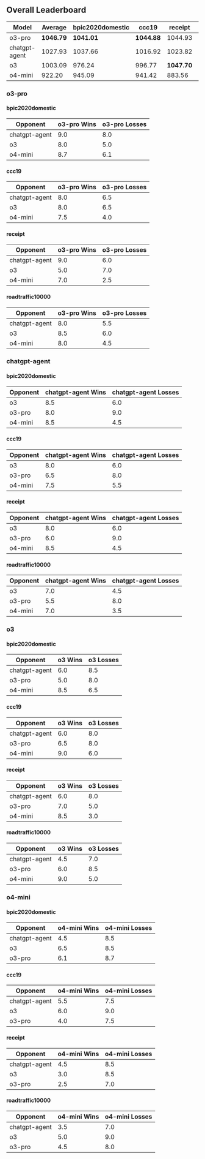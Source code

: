 ## Overall Leaderboard

| Model | Average | bpic2020domestic | ccc19 | receipt | roadtraffic10000 |
| --- | --- | --- | --- | --- | --- |
| o3-pro | **1046.79** | **1041.01** | **1044.88** | 1044.93 | **1056.33** |
| chatgpt-agent | 1027.93 | 1037.66 | 1016.92 | 1023.82 | 1033.31 |
| o3 | 1003.09 | 976.24 | 996.77 | **1047.70** | 991.65 |
| o4-mini | 922.20 | 945.09 | 941.42 | 883.56 | 918.71 |

### o3-pro

#### bpic2020domestic

| Opponent | o3-pro Wins | o3-pro Losses |
| --- | --- | --- |
| chatgpt-agent | 9.0 | 8.0 |
| o3 | 8.0 | 5.0 |
| o4-mini | 8.7 | 6.1 |
#### ccc19

| Opponent | o3-pro Wins | o3-pro Losses |
| --- | --- | --- |
| chatgpt-agent | 8.0 | 6.5 |
| o3 | 8.0 | 6.5 |
| o4-mini | 7.5 | 4.0 |
#### receipt

| Opponent | o3-pro Wins | o3-pro Losses |
| --- | --- | --- |
| chatgpt-agent | 9.0 | 6.0 |
| o3 | 5.0 | 7.0 |
| o4-mini | 7.0 | 2.5 |
#### roadtraffic10000

| Opponent | o3-pro Wins | o3-pro Losses |
| --- | --- | --- |
| chatgpt-agent | 8.0 | 5.5 |
| o3 | 8.5 | 6.0 |
| o4-mini | 8.0 | 4.5 |

### chatgpt-agent

#### bpic2020domestic

| Opponent | chatgpt-agent Wins | chatgpt-agent Losses |
| --- | --- | --- |
| o3 | 8.5 | 6.0 |
| o3-pro | 8.0 | 9.0 |
| o4-mini | 8.5 | 4.5 |
#### ccc19

| Opponent | chatgpt-agent Wins | chatgpt-agent Losses |
| --- | --- | --- |
| o3 | 8.0 | 6.0 |
| o3-pro | 6.5 | 8.0 |
| o4-mini | 7.5 | 5.5 |
#### receipt

| Opponent | chatgpt-agent Wins | chatgpt-agent Losses |
| --- | --- | --- |
| o3 | 8.0 | 6.0 |
| o3-pro | 6.0 | 9.0 |
| o4-mini | 8.5 | 4.5 |
#### roadtraffic10000

| Opponent | chatgpt-agent Wins | chatgpt-agent Losses |
| --- | --- | --- |
| o3 | 7.0 | 4.5 |
| o3-pro | 5.5 | 8.0 |
| o4-mini | 7.0 | 3.5 |

### o3

#### bpic2020domestic

| Opponent | o3 Wins | o3 Losses |
| --- | --- | --- |
| chatgpt-agent | 6.0 | 8.5 |
| o3-pro | 5.0 | 8.0 |
| o4-mini | 8.5 | 6.5 |
#### ccc19

| Opponent | o3 Wins | o3 Losses |
| --- | --- | --- |
| chatgpt-agent | 6.0 | 8.0 |
| o3-pro | 6.5 | 8.0 |
| o4-mini | 9.0 | 6.0 |
#### receipt

| Opponent | o3 Wins | o3 Losses |
| --- | --- | --- |
| chatgpt-agent | 6.0 | 8.0 |
| o3-pro | 7.0 | 5.0 |
| o4-mini | 8.5 | 3.0 |
#### roadtraffic10000

| Opponent | o3 Wins | o3 Losses |
| --- | --- | --- |
| chatgpt-agent | 4.5 | 7.0 |
| o3-pro | 6.0 | 8.5 |
| o4-mini | 9.0 | 5.0 |

### o4-mini

#### bpic2020domestic

| Opponent | o4-mini Wins | o4-mini Losses |
| --- | --- | --- |
| chatgpt-agent | 4.5 | 8.5 |
| o3 | 6.5 | 8.5 |
| o3-pro | 6.1 | 8.7 |
#### ccc19

| Opponent | o4-mini Wins | o4-mini Losses |
| --- | --- | --- |
| chatgpt-agent | 5.5 | 7.5 |
| o3 | 6.0 | 9.0 |
| o3-pro | 4.0 | 7.5 |
#### receipt

| Opponent | o4-mini Wins | o4-mini Losses |
| --- | --- | --- |
| chatgpt-agent | 4.5 | 8.5 |
| o3 | 3.0 | 8.5 |
| o3-pro | 2.5 | 7.0 |
#### roadtraffic10000

| Opponent | o4-mini Wins | o4-mini Losses |
| --- | --- | --- |
| chatgpt-agent | 3.5 | 7.0 |
| o3 | 5.0 | 9.0 |
| o3-pro | 4.5 | 8.0 |